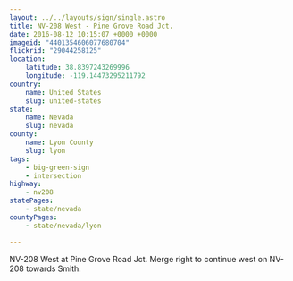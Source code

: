 ```yaml
---
layout: ../../layouts/sign/single.astro
title: NV-208 West - Pine Grove Road Jct.
date: 2016-08-12 10:15:07 +0000 +0000
imageid: "4401354606077680704"
flickrid: "29044258125"
location:
    latitude: 38.8397243269996
    longitude: -119.14473295211792
country:
    name: United States
    slug: united-states
state:
    name: Nevada
    slug: nevada
county:
    name: Lyon County
    slug: lyon
tags:
    - big-green-sign
    - intersection
highway:
    - nv208
statePages:
    - state/nevada
countyPages:
    - state/nevada/lyon

---
```

NV-208 West at Pine Grove Road Jct.  Merge right to continue west on NV-208 towards Smith.